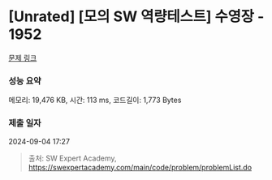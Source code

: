 # [Unrated] [모의 SW 역량테스트] 수영장 - 1952 

[문제 링크](https://swexpertacademy.com/main/code/problem/problemDetail.do?contestProbId=AV5PpFQaAQMDFAUq) 

### 성능 요약

메모리: 19,476 KB, 시간: 113 ms, 코드길이: 1,773 Bytes

### 제출 일자

2024-09-04 17:27



> 출처: SW Expert Academy, https://swexpertacademy.com/main/code/problem/problemList.do